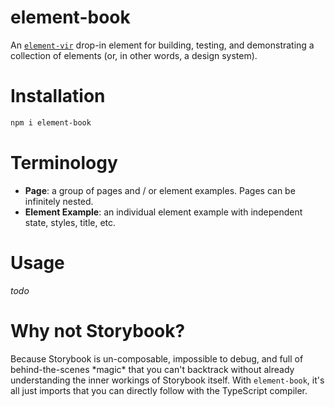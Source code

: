 # element-book

An [`element-vir`](https://npmjs.com/package/element-vir) drop-in element for building, testing, and demonstrating a collection of elements (or, in other words, a design system).

# Installation

```bash
npm i element-book
```

# Terminology

-   **Page**: a group of pages and / or element examples. Pages can be infinitely nested.
-   **Element Example**: an individual element example with independent state, styles, title, etc.

# Usage

_todo_

# Why not Storybook?

Because Storybook is un-composable, impossible to debug, and full of behind-the-scenes \*magic\* that you can't backtrack without already understanding the inner workings of Storybook itself. With `element-book`, it's all just imports that you can directly follow with the TypeScript compiler.
